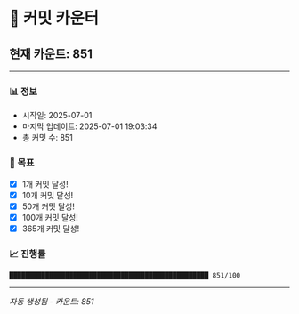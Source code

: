 # 🔢 커밋 카운터

## 현재 카운트: 851

---

### 📊 정보
- 시작일: 2025-07-01
- 마지막 업데이트: 2025-07-01 19:03:34
- 총 커밋 수: 851

### 🎯 목표
- [x] 1개 커밋 달성!
- [x] 10개 커밋 달성!
- [x] 50개 커밋 달성!
- [x] 100개 커밋 달성!
- [x] 365개 커밋 달성!

### 📈 진행률
```
██████████████████████████████████████████████████ 851/100
```

---
*자동 생성됨 - 카운트: 851*
